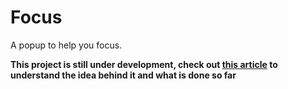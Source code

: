 # Focus

A popup to help you focus.

**This project is still under development, check out [this article](https://github.com/webNeat/focus/blob/main/article/README.md) to understand the idea behind it and what is done so far**